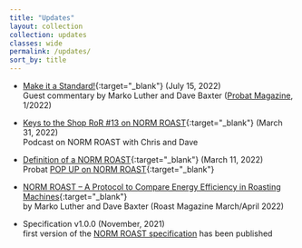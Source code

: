 ```yaml
---
title: "Updates"
layout: collection
collection: updates
classes: wide
permalink: /updates/
sort_by: title
---
```


- [Make it a Standard!](https://www.probat.com/epaper-probatmagazine_1_2022_Kunden/epaper/ausgabe.pdf){:target="_blank"} (July 15, 2022)  
Guest commentary by Marko Luther and Dave Baxter ([Probat Magazine](https://www.probat.com/en/company/news/probat-magazine), 1/2022)

- [Keys to the Shop RoR #13 on NORM ROAST](https://keystotheshop.com/2022/03/ror-13-the-norm-roast-protocol-w-dave-baxter/){:target="_blank"} (March 31, 2022)  
Podcast on NORM ROAST with Chris and Dave

- [Definition of a NORM ROAST](https://www.probat.com/en/events/detail/show/definition-of-a-norm-roast_276/){:target="_blank"} (March 11, 2022)  
Probat [POP UP on NORM ROAST](https://www.youtube.com/watch?v=MmVuMpGIv74){:target="_blank"}

- [NORM ROAST – A Protocol to Compare Energy Efficiency in Roasting Machines](http://roastmagazine.com/currentissue/Roast_Feature_NORMROAST.html){:target="_blank"}  
by Marko Luther and Dave Baxter (Roast Magazine March/April 2022)  

<!---
link above might change to the stable one below on release of the next edition:
http://roastmagazine.com/shop/backissues/marapr22/Roast_Feature_NORMROAST.html
-->

- Specification v1.0.0 (November, 2021)  
 first version of the [NORM ROAST specification](/specification/) has been published